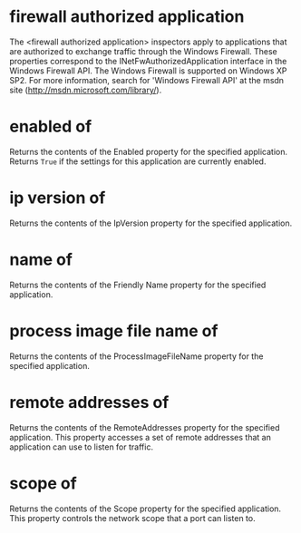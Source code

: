 # firewall authorized application

The &lt;firewall authorized application&gt; inspectors apply to applications that are authorized to exchange traffic through the Windows Firewall. These properties correspond to the INetFwAuthorizedApplication interface in the Windows Firewall API. The Windows Firewall is supported on Windows XP SP2. For more information, search for &#39;Windows Firewall API&#39; at the msdn site (http://msdn.microsoft.com/library/).

# enabled of <firewall authorized application>

Returns the contents of the Enabled property for the specified application. Returns `True` if the settings for this application are currently enabled.

# ip version of <firewall authorized application>

Returns the contents of the IpVersion property for the specified application.

# name of <firewall authorized application>

Returns the contents of the Friendly Name property for the specified application.

# process image file name of <firewall authorized application>

Returns the contents of the ProcessImageFileName property for the specified application.

# remote addresses of <firewall authorized application>

Returns the contents of the RemoteAddresses property for the specified application. This property accesses a set of remote addresses that an application can use to listen for traffic.

# scope of <firewall authorized application>

Returns the contents of the Scope property for the specified application. This property controls the network scope that a port can listen to.
